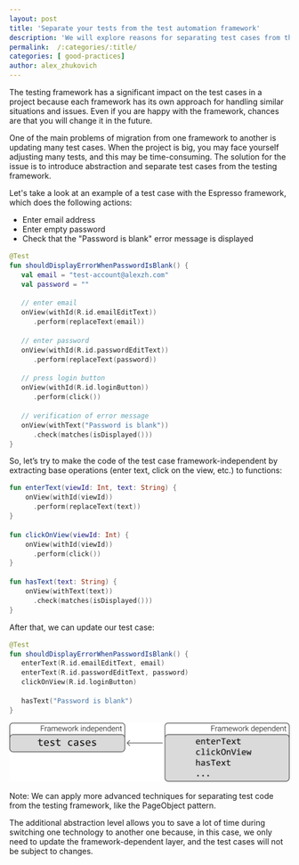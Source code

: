 ```yaml
---
layout: post
title: 'Separate your tests from the test automation framework'
description: 'We will explore reasons for separating test cases from the test automation framework.'
permalink:  /:categories/:title/
categories: [ good-practices]
author: alex_zhukovich
---
```

The testing framework has a significant impact on the test cases in a project because each framework has its own approach for handling similar situations and issues. Even if you are happy with the framework, chances are that you will change it in the future.

One of the main problems of migration from one framework to another is updating many test cases. When the project is big, you may face yourself adjusting many tests, and this may be time-consuming. The solution for the issue is to introduce abstraction and separate test cases from the testing framework.

Let's take a look at an example of a test case with the Espresso framework, which does the following actions:
* Enter email address
* Enter empty password
* Check that the "Password is blank" error message is displayed

```kotlin
@Test
fun shouldDisplayErrorWhenPasswordIsBlank() {
   val email = "test-account@alexzh.com"
   val password = ""

   // enter email
   onView(withId(R.id.emailEditText))
      .perform(replaceText(email))

   // enter password
   onView(withId(R.id.passwordEditText))
      .perform(replaceText(password))

   // press login button
   onView(withId(R.id.loginButton))
      .perform(click())

   // verification of error message
   onView(withText("Password is blank"))
      .check(matches(isDisplayed()))
}
```

So, let’s try to make the code of the test case framework-independent by extracting base operations (enter text, click on the view, etc.) to functions:

```kotlin
fun enterText(viewId: Int, text: String) {
    onView(withId(viewId))
      .perform(replaceText(text))
}

fun clickOnView(viewId: Int) {
    onView(withId(viewId))
      .perform(click())
}

fun hasText(text: String) {
    onView(withText(text))
      .check(matches(isDisplayed()))
}
```

After that, we can update our test case:

```kotlin
@Test
fun shouldDisplayErrorWhenPasswordIsBlank() {
   enterText(R.id.emailEditText, email)
   enterText(R.id.passwordEditText, password)
   clickOnView(R.id.loginButton)
   
   hasText("Password is blank")
}
```

![image](/assets/images/separate-tests-from-test-automation-framework/framework-independence.svg)

Note: We can apply more advanced techniques for separating test code from the testing framework, like the PageObject pattern.

The additional abstraction level allows you to save a lot of time during switching one technology to another one because, in this case, we only need to update the framework-dependent layer, and the test cases will not be subject to changes.